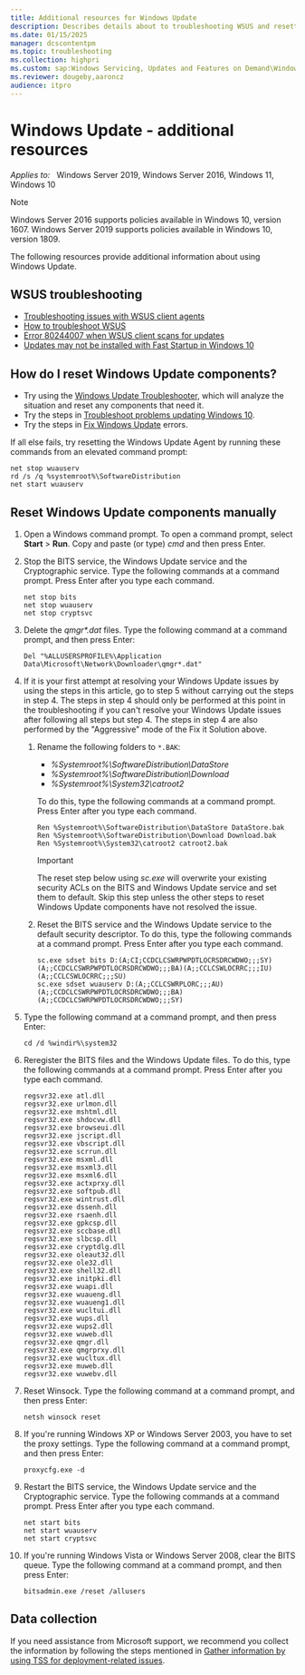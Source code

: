 ```yaml
---
title: Additional resources for Windows Update
description: Describes details about to troubleshooting WSUS and resetting Windows Update components manually.
ms.date: 01/15/2025
manager: dcscontentpm
ms.topic: troubleshooting
ms.collection: highpri
ms.custom: sap:Windows Servicing, Updates and Features on Demand\Windows Update configuration, settings and management, csstroubleshoot
ms.reviewer: dougeby,aaroncz
audience: itpro
---
```

# Windows Update - additional resources

_Applies to:_ &nbsp; Windows Server 2019, Windows Server 2016, Windows 11, Windows 10

> [!NOTE]
> Windows Server 2016 supports policies available in Windows 10, version 1607. Windows Server 2019 supports policies available in Windows 10, version 1809.

The following resources provide additional information about using Windows Update.

## WSUS troubleshooting

- [Troubleshooting issues with WSUS client agents](../../mem/configmgr/troubleshoot-issues-with-wsus-client-agents.md)
- [How to troubleshoot WSUS](../../mem/configmgr/troubleshoot-wsus-connection-failures.md)
- [Error 80244007 when WSUS client scans for updates](../../mem/configmgr/error-80244007-when-wsus-client-scans-updates.md)
- [Updates may not be installed with Fast Startup in Windows 10](../setup-upgrade-and-drivers/updates-not-install-with-fast-startup.md)

## How do I reset Windows Update components?

- Try using the [Windows Update Troubleshooter](https://support.microsoft.com/windows/windows-update-troubleshooter-for-windows-10-19bc41ca-ad72-ae67-af3c-89ce169755dd), which will analyze the situation and reset any components that need it.
- Try the steps in [Troubleshoot problems updating Windows 10](https://support.microsoft.com/windows/troubleshoot-problems-updating-windows-10-188c2b0f-10a7-d72f-65b8-32d177eb136c).
- Try the steps in [Fix Windows Update](https://support.microsoft.com/sbs/windows/fix-windows-update-errors-18b693b5-7818-5825-8a7e-2a4a37d6d787) errors.

If all else fails, try resetting the Windows Update Agent by running these commands from an elevated command prompt:

   ``` console
   net stop wuauserv
   rd /s /q %systemroot%\SoftwareDistribution
   net start wuauserv
   ```

## Reset Windows Update components manually

1. Open a Windows command prompt. To open a command prompt, select **Start** > **Run**. Copy and paste (or type) *cmd* and then press Enter.

2. Stop the BITS service, the Windows Update service and the Cryptographic service. Type the following commands at a command prompt. Press Enter after you type each command.

   ``` console
   net stop bits
   net stop wuauserv
   net stop cryptsvc   
   ```

3. Delete the *qmgr\*.dat* files. Type the following command at a command prompt, and then press Enter:

   ``` console
   Del "%ALLUSERSPROFILE%\Application Data\Microsoft\Network\Downloader\qmgr*.dat"
   ```

4. If it is your first attempt at resolving your Windows Update issues by using the steps in this article, go to step 5 without carrying out the steps in step 4. The steps in step 4 should only be performed at this point in the troubleshooting if you can't resolve your Windows Update issues after following all steps but step 4. The steps in step 4 are also performed by the "Aggressive" mode of the Fix it Solution above.

   1. Rename the following folders to `*.BAK`:

      - *%Systemroot%\\SoftwareDistribution\\DataStore*
      - *%Systemroot%\\SoftwareDistribution\\Download*
      - *%Systemroot%\\System32\\catroot2*

       To do this, type the following commands at a command prompt. Press Enter after you type each command.

       ``` console
       Ren %Systemroot%\SoftwareDistribution\DataStore DataStore.bak
       Ren %Systemroot%\SoftwareDistribution\Download Download.bak
       Ren %Systemroot%\System32\catroot2 catroot2.bak
       ```

       > [!IMPORTANT]
       > The reset step below using *sc.exe* will overwrite your existing security ACLs on the BITS and Windows Update service and set them to default.  Skip this step unless the other steps to reset Windows Update components have not resolved the issue.

   2. Reset the BITS service and the Windows Update service to the default security descriptor. To do this, type the following commands at a command prompt. Press Enter after you type each command.

       ``` console
       sc.exe sdset bits D:(A;CI;CCDCLCSWRPWPDTLOCRSDRCWDWO;;;SY)(A;;CCDCLCSWRPWPDTLOCRSDRCWDWO;;;BA)(A;;CCLCSWLOCRRC;;;IU)(A;;CCLCSWLOCRRC;;;SU)
       sc.exe sdset wuauserv D:(A;;CCLCSWRPLORC;;;AU)(A;;CCDCLCSWRPWPDTLOCRSDRCWDWO;;;BA)(A;;CCDCLCSWRPWPDTLOCRSDRCWDWO;;;SY)
       ```

5. Type the following command at a command prompt, and then press Enter:

   ``` console
   cd /d %windir%\system32
   ```

6. Reregister the BITS files and the Windows Update files. To do this, type the following commands at a command prompt. Press Enter after you type each command.

   ``` console
   regsvr32.exe atl.dll
   regsvr32.exe urlmon.dll
   regsvr32.exe mshtml.dll
   regsvr32.exe shdocvw.dll
   regsvr32.exe browseui.dll
   regsvr32.exe jscript.dll
   regsvr32.exe vbscript.dll
   regsvr32.exe scrrun.dll
   regsvr32.exe msxml.dll
   regsvr32.exe msxml3.dll
   regsvr32.exe msxml6.dll
   regsvr32.exe actxprxy.dll
   regsvr32.exe softpub.dll
   regsvr32.exe wintrust.dll
   regsvr32.exe dssenh.dll
   regsvr32.exe rsaenh.dll
   regsvr32.exe gpkcsp.dll
   regsvr32.exe sccbase.dll
   regsvr32.exe slbcsp.dll
   regsvr32.exe cryptdlg.dll
   regsvr32.exe oleaut32.dll
   regsvr32.exe ole32.dll
   regsvr32.exe shell32.dll
   regsvr32.exe initpki.dll
   regsvr32.exe wuapi.dll
   regsvr32.exe wuaueng.dll
   regsvr32.exe wuaueng1.dll
   regsvr32.exe wucltui.dll
   regsvr32.exe wups.dll
   regsvr32.exe wups2.dll
   regsvr32.exe wuweb.dll
   regsvr32.exe qmgr.dll
   regsvr32.exe qmgrprxy.dll
   regsvr32.exe wucltux.dll
   regsvr32.exe muweb.dll
   regsvr32.exe wuwebv.dll
   ```

7. Reset Winsock. Type the following command at a command prompt, and then press Enter:

   ``` console
   netsh winsock reset
   ```

8. If you're running Windows XP or Windows Server 2003, you have to set the proxy settings. Type the following command at a command prompt, and then press Enter:

   ``` console
   proxycfg.exe -d
   ```

9. Restart the BITS service, the Windows Update service and the Cryptographic service. Type the following commands at a command prompt. Press Enter after you type each command.

   ``` console
   net start bits
   net start wuauserv   
   net start cryptsvc 
   ```

10. If you're running Windows Vista or Windows Server 2008, clear the BITS queue. Type the following command at a command prompt, and then press Enter:

    ``` console
    bitsadmin.exe /reset /allusers
    ```

## Data collection

If you need assistance from Microsoft support, we recommend you collect the information by following the steps mentioned in [Gather information by using TSS for deployment-related issues](../windows-troubleshooters/gather-information-using-tss-deployment.md).

